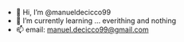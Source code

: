 - 👋 Hi, I’m @manueldecicco99
- 🌱 I’m currently learning ... everithing and nothing
- 📫 email: manuel.decicco99@gmail.com
